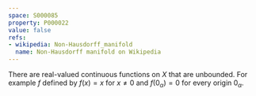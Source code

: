 ```yaml
---
space: S000085
property: P000022
value: false
refs:
- wikipedia: Non-Hausdorff_manifold
  name: Non-Hausdorff manifold on Wikipedia
---
```


There are real-valued continuous functions on $X$ that are unbounded.  For example $f$ defined by $f(x)=x$ for $x\ne 0$ and $f(0_\alpha)=0$ for every origin $0_\alpha$.

